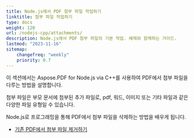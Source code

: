 ```yaml
---
title: Node.js에서 PDF 첨부 파일 작업하기
linktitle: 첨부 파일 작업하기
type: docs
weight: 120
url: /nodejs-cpp/attachments/
description: Node.js에서 PDF 첨부 파일의 기본 작업. 예제와 함께하는 가이드.
lastmod: "2023-11-16"
sitemap:
    changefreq: "weekly"
    priority: 0.7
---
```


이 섹션에서는 Aspose.PDF for Node.js via C++를 사용하여 PDF에서 첨부 파일을 다루는 방법을 설명합니다.

첨부 파일은 부모 문서에 첨부된 추가 파일로, pdf, 워드, 이미지 또는 기타 파일과 같은 다양한 파일 유형일 수 있습니다.

Node.js로 프로그래밍을 통해 PDF에서 첨부 파일을 삭제하는 방법을 배우게 됩니다.

- [기존 PDF에서 첨부 파일 제거하기](/pdf/nodejs-cpp/removing-attachment-from-an-existing-pdf/)